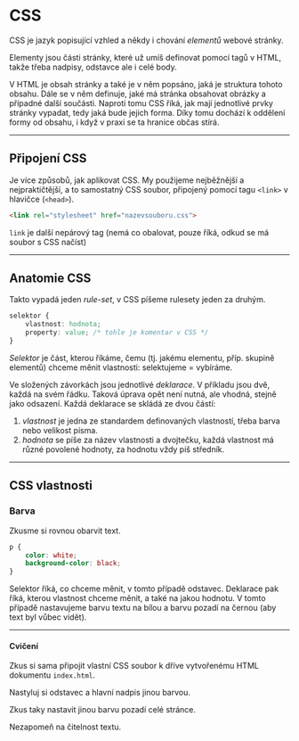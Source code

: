 # CSS

CSS je jazyk popisující vzhled a někdy i chování _elementů_ webové stránky.

Elementy jsou části stránky, které už umíš definovat pomocí tagů v HTML, takže třeba nadpisy, odstavce ale i celé body.

V HTML je obsah stránky a také je v něm popsáno, jaká je struktura tohoto obsahu. Dále se v něm definuje, jaké má stránka obsahovat obrázky a případné další součásti. Naproti tomu CSS říká, jak mají jednotlivé prvky stránky vypadat, tedy jaká bude jejich forma. Díky tomu dochází k oddělení formy od obsahu, i když v praxi se ta hranice občas stírá.

----

## Připojení CSS

Je více způsobů, jak aplikovat CSS. My použijeme nejběžnější a nejpraktičtější, a to samostatný CSS soubor, připojený pomocí tagu `<link>` v hlavičce (`<head>`).

```html
<link rel="stylesheet" href="nazevsouboru.css">
```
<!-- .element: class="c-text-lg stretch" contenteditable="true" -->

`link` je další nepárový tag (nemá co obalovat, pouze říká, odkud se má soubor s CSS načíst)

----

## Anatomie CSS

Takto vypadá jeden _rule-set_, v CSS píšeme rulesety jeden za druhým.

```css
selektor { 
    vlastnost: hodnota;
    property: value; /* tohle je komentar v CSS */
}
```

_Selektor_ je část, kterou říkáme, čemu (tj. jakému elementu, příp. skupině elementů) chceme měnit vlastnosti: selektujeme = vybíráme.

Ve složených závorkách jsou jednotlivé _deklarace_. V příkladu jsou dvě, každá na svém řádku. Taková úprava opět není nutná, ale vhodná, stejně jako odsazení. Každá deklarace se skládá ze dvou částí:

1. _vlastnost_ je jedna ze standardem definovaných vlastností, třeba barva nebo velikost písma.
1. _hodnota_ se píše za název vlastnosti a dvojtečku, každá vlastnost má různé povolené hodnoty, za hodnotu vždy piš středník.


----

## CSS vlastnosti

### Barva

Zkusme si rovnou obarvit text.

```css
p { 
    color: white;
    background-color: black;
}
```

Selektor říká, co chceme měnit, v tomto případě odstavec. Deklarace pak říká, kterou vlastnost chceme měnit, a také na jakou hodnotu. V tomto případě nastavujeme barvu textu na bílou a barvu pozadí na černou (aby text byl vůbec vidět).


----
<!-- .slide: data-state="c-slide-task" -->

#### Cvičení

Zkus si sama připojit vlastní CSS soubor k dříve vytvořenému HTML dokumentu `index.html`.

Nastyluj si odstavec a hlavní nadpis jinou barvou.

Zkus taky nastavit jinou barvu pozadí celé stránce.

Nezapomeň na čitelnost textu.
